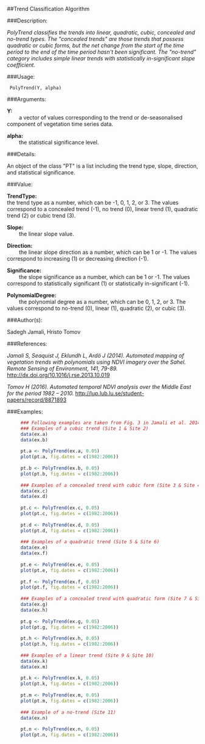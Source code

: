 ##Trend Classification Algorithm

###Description:

*PolyTrend classifies the trends into linear, quadratic, cubic, concealed and no-trend types. The "concealed trends" are those trends that possess quadratic or cubic forms, but the net change
from the start of the time period to the end of the time period hasn't been significant. The "no-trend" category includes simple linear trends with statistically in-significant slope coefficient.*

###Usage:

     PolyTrend(Y, alpha)
     
###Arguments:

**Y:**<br/>
&nbsp;&nbsp;&nbsp;&nbsp;&nbsp;&nbsp;&nbsp;&nbsp;a vector of values corresponding to the trend or de-seasonalised component of vegetation time series data.

**alpha:**<br/>
&nbsp;&nbsp;&nbsp;&nbsp;&nbsp;&nbsp;&nbsp;&nbsp;the statistical significance level.

###Details:

An object of the class "PT" is a list including the trend type, slope, direction, and statistical significance.

###Value:

**TrendType:**<br/> 
the trend type as a number, which can be -1, 0, 1, 2, or 3. The values correspond to a concealed trend (-1), no trend (0), linear trend (1), quadratic trend (2) or cubic trend (3).

**Slope:**<br/> 
&nbsp;&nbsp;&nbsp;&nbsp;&nbsp;&nbsp;&nbsp;&nbsp;the linear slope value.

**Direction:**<br/>
&nbsp;&nbsp;&nbsp;&nbsp;&nbsp;&nbsp;&nbsp;&nbsp;the linear slope direction as a number, which can be 1 or -1. The values correspond to increasing (1) or decreasing direction (-1).

**Significance:**<br/> 
&nbsp;&nbsp;&nbsp;&nbsp;&nbsp;&nbsp;&nbsp;&nbsp;the slope significance as a number, which can be 1 or -1. The values correspond to statistically significant (1) or statistically in-significant (-1).

**PolynomialDegree:**<br/> 
&nbsp;&nbsp;&nbsp;&nbsp;&nbsp;&nbsp;&nbsp;&nbsp;the polynomial degree as a number, which can be 0, 1, 2, or 3. The values correspond to no-trend (0), linear (1), quadratic (2), or cubic (3).

###Author(s):

Sadegh Jamali, Hristo Tomov

###References:

*Jamali S, Seaquist J, Eklundh L, Ardö J (2014). Automated mapping of vegetation trends with polynomials using NDVI imagery over the Sahel. Remote Sensing of Environment, 141, 79-89.*
<http://dx.doi.org/10.1016/j.rse.2013.10.019>

*Tomov H (2016). Automated temporal NDVI analysis over the Middle East for the period 1982 – 2010.*
<http://lup.lub.lu.se/student-papers/record/8871893>

###Examples:
```R
     ### Following examples are taken from Fig. 3 in Jamali et al. 2014
     ### Examples of a cubic trend (Site 1 & Site 2)
     data(ex.a)
     data(ex.b)
     
     pt.a <- PolyTrend(ex.a, 0.05)
     plot(pt.a, fig.dates = c(1982:2006))
     
     pt.b <- PolyTrend(ex.b, 0.05)
     plot(pt.b, fig.dates = c(1982:2006))
     
     ### Examples of a concealed trend with cubic form (Site 3 & Site 4)
     data(ex.c)
     data(ex.d)
     
     pt.c <- PolyTrend(ex.c, 0.05)
     plot(pt.c, fig.dates = c(1982:2006))
     
     pt.d <- PolyTrend(ex.d, 0.05)
     plot(pt.d, fig.dates = c(1982:2006))
     
     ### Examples of a quadratic trend (Site 5 & Site 6)
     data(ex.e)
     data(ex.f)
     
     pt.e <- PolyTrend(ex.e, 0.05)
     plot(pt.e, fig.dates = c(1982:2006))
     
     pt.f <- PolyTrend(ex.f, 0.05)
     plot(pt.f, fig.dates = c(1982:2006))
     
     ### Examples of a concealed trend with quadratic form (Site 7 & Site 8)
     data(ex.g)
     data(ex.h)
     
     pt.g <- PolyTrend(ex.g, 0.05)
     plot(pt.g, fig.dates = c(1982:2006))
     
     pt.h <- PolyTrend(ex.h, 0.05)
     plot(pt.h, fig.dates = c(1982:2006))
     
     ### Examples of a linear trend (Site 9 & Site 10)
     data(ex.k)
     data(ex.m)
     
     pt.k <- PolyTrend(ex.k, 0.05)
     plot(pt.k, fig.dates = c(1982:2006))
     
     pt.m <- PolyTrend(ex.m, 0.05)
     plot(pt.m, fig.dates = c(1982:2006))
     
     ### Example of a no-trend (Site 11)
     data(ex.n)
     
     pt.n <- PolyTrend(ex.n, 0.05)
     plot(pt.n, fig.dates = c(1982:2006))
```
